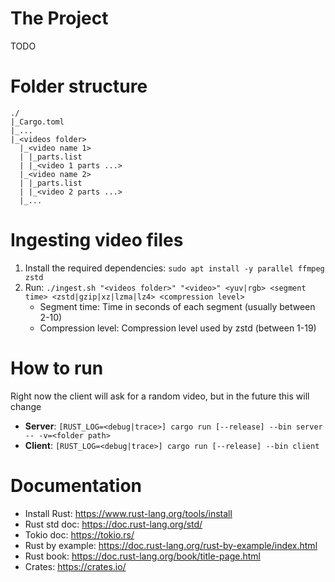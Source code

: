 # The Project
TODO

# Folder structure
```
./
|_Cargo.toml
|_...
|_<videos folder>
  |_<video name 1>
  | |_parts.list
  | |_<video 1 parts ...>
  |_<video name 2>
  | |_parts.list
  | |_<video 2 parts ...>
  |_...
```
# Ingesting video files
1. Install the required dependencies: `sudo apt install -y parallel ffmpeg zstd`
2. Run: `./ingest.sh "<videos folder>" "<video>" <yuv|rgb> <segment time> <zstd|gzip|xz|lzma|lz4> <compression level>`
	* Segment time: Time in seconds of each segment (usually between 2-10)
	* Compression level: Compression level used by zstd (between 1-19)

# How to run
Right now the client will ask for a random video, but in the future this will change
* **Server**: `[RUST_LOG=<debug|trace>] cargo run [--release] --bin server -- -v=<folder path>`
* **Client**: `[RUST_LOG=<debug|trace>] cargo run [--release] --bin client`

# Documentation
* Install Rust: https://www.rust-lang.org/tools/install
* Rust std doc: https://doc.rust-lang.org/std/
* Tokio doc: https://tokio.rs/
* Rust by example: https://doc.rust-lang.org/rust-by-example/index.html
* Rust book: https://doc.rust-lang.org/book/title-page.html
* Crates: https://crates.io/
